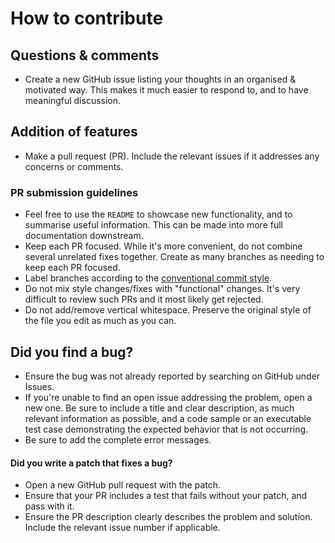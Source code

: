 # How to contribute

## Questions & comments
* Create a new GitHub issue listing your thoughts in an organised & motivated way. This makes it much easier to respond to, and to have meaningful discussion.

## Addition of features
* Make a pull request (PR). Include the relevant issues if it addresses any concerns or comments.

### PR submission guidelines

* Feel free to use the `README` to showcase new functionality, and to summarise useful information. This can be made into more full documentation downstream.
* Keep each PR focused. While it's more convenient, do not combine several unrelated fixes together. Create as many branches as needing to keep each PR focused.
* Label branches according to the [conventional commit style](https://www.conventionalcommits.org/en/v1.0.0/).
* Do not mix style changes/fixes with "functional" changes. It's very difficult to review such PRs and it most likely get rejected.
* Do not add/remove vertical whitespace. Preserve the original style of the file you edit as much as you can.

## Did you find a bug?

* Ensure the bug was not already reported by searching on GitHub under Issues.
* If you're unable to find an open issue addressing the problem, open a new one. Be sure to include a title and clear description, as much relevant information as possible, and a code sample or an executable test case demonstrating the expected behavior that is not occurring.
* Be sure to add the complete error messages.

#### Did you write a patch that fixes a bug?

* Open a new GitHub pull request with the patch.
* Ensure that your PR includes a test that fails without your patch, and pass with it.
* Ensure the PR description clearly describes the problem and solution. Include the relevant issue number if applicable.
